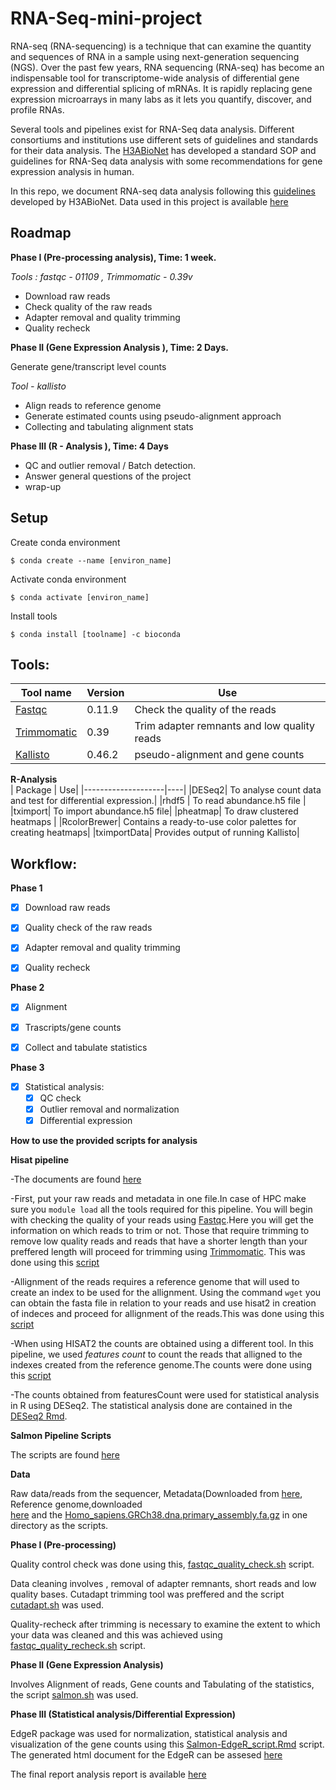 # RNA-Seq-mini-project

RNA-seq (RNA-sequencing) is a technique that can examine the quantity and sequences of RNA in a sample using next-generation sequencing (NGS). Over the past few years, RNA sequencing (RNA-seq) has become an indispensable tool for transcriptome-wide analysis of differential gene expression and differential splicing of mRNAs. It is rapidly replacing gene expression microarrays in many labs as it lets you quantify, discover, and profile RNAs.

Several tools and pipelines exist for RNA-Seq data analysis. Different consortiums and institutions use different sets of guidelines and standards for their data analysis. The [H3ABioNet](https://www.h3abionet.org) has developed a standard SOP and guidelines for RNA-Seq data analysis with some recommendations for gene expression analysis in human.

In this repo, we document RNA-seq data analysis following this [guidelines](https://h3abionet.github.io/H3ABionet-SOPs/RNA-Seq) developed by H3ABioNet. Data used in this project is available [here](http://h3data.cbio.uct.ac.za/assessments/RNASeq/practice/dataset/)

## Roadmap

**Phase I (Pre-processing analysis),  Time: 1 week.**

 *Tools : fastqc - 01109 , Trimmomatic - 0.39v*

  - Download raw reads
  - Check quality of the raw reads
  - Adapter removal and quality trimming
  - Quality recheck

**Phase II (Gene Expression Analysis ),  Time: 2 Days.**

 Generate gene/transcript level counts 

 *Tool - kallisto*
  
 - Align reads to reference genome 
 - Generate estimated counts using pseudo-alignment approach
 - Collecting and tabulating alignment stats

**Phase III (R - Analysis ),  Time: 4 Days**

 - QC and outlier removal / Batch detection.
 - Answer general questions of the project
 - wrap-up


## Setup

Create conda environment

    $ conda create --name [environ_name]
    
Activate conda environment

    $ conda activate [environ_name]
    
Install tools

    $ conda install [toolname] -c bioconda

## Tools:

| Tool name    |  Version        |   Use       |
|------|-----------|------------------------|
|  [Fastqc](https://www.bioinformatics.babraham.ac.uk/projects/fastqc/)            |      0.11.9           |    Check the quality of the reads          |
|  [Trimmomatic](http://www.usadellab.org/cms/?page=trimmomatic)            |    0.39             |    Trim adapter remnants and low quality reads          |
| [Kallisto]( https://pachterlab.github.io/kallisto/)                   |  0.46.2                     |      pseudo-alignment and gene counts                      

**R-Analysis**                            
 |  Package           | Use|
  |--------------------|----|
  |DESeq2| To analyse count data and test for differential expression.|
|rhdf5 | To read abundance.h5 file |
|tximport| To import abundance.h5 file|
|pheatmap|  To draw clustered heatmaps |
|RcolorBrewer| Contains a ready-to-use color palettes for creating heatmaps|
|tximportData| Provides output of running Kallisto|





## Workflow:
**Phase 1**
- [x] Download raw reads
- [x] Quality check of the raw reads
- [x] Adapter removal and quality trimming
- [x] Quality recheck



**Phase 2**
- [x] Alignment
- [x] Trascripts/gene counts
- [x] Collect and tabulate statistics



**Phase 3**
- [x] Statistical analysis:
    - [x]  QC check
    - [x]  Outlier removal and normalization
    - [x]  Differential expression

**How to use the provided scripts for analysis**

**Hisat pipeline**

-The documents are found [here](https://github.com/mbbu/RNA-Seq-mini-project/tree/main/scripts/hisat2)

-First, put your raw reads and metadata in one file.In case of HPC make sure you ```module load``` all the tools required for this pipeline.
You will begin with checking the quality of your reads using [Fastqc](https://www.bioinformatics.babraham.ac.uk/projects/fastqc/).Here you will get the information on which reads to trim or not. Those that require trimming to remove low quality reads and reads that have a shorter length than your preffered length 
will proceed for trimming using  [Trimmomatic](http://www.usadellab.org/cms/?page=trimmomatic). This was done using this [script](https://github.com/mbbu/RNA-Seq-mini-project/blob/main/scripts/hisat2/fastqc-trimmomatic.sh)

-Allignment of the reads requires a reference genome that will used to create an index to be used for the allignment. Using the command ```wget``` you can obtain the fasta file in relation to your reads and use hisat2 in creation of indeces and proceed for allignment of the reads.This was done using this [script](https://github.com/mbbu/RNA-Seq-mini-project/tree/main/scripts/hisat2)

-When using HISAT2 the counts are obtained using a different tool.  In this pipeline, we used *features count* to count the reads that alligned to the indexes created from the reference genome.The counts were done using this [script](https://github.com/mbbu/RNA-Seq-mini-project/blob/main/scripts/hisat2/featureCounts.sh)

-The counts obtained from featuresCount were used for statistical analysis in R using DESeq2. The statistical analysis done are contained in the [DESeq2 Rmd](https://github.com/mbbu/RNA-Seq-mini-project/blob/main/scripts/hisat2/Features_R-analysis.Rmd).


**Salmon Pipeline Scripts**

The scripts are found [here](https://github.com/mbbu/RNA-Seq-mini-project/tree/main/scripts/salmon)

**Data**

Raw data/reads from the sequencer, Metadata(Downloaded from [here](http://h3data.cbio.uct.ac.za/assessments/RNASeq/practice/dataset/), Reference genome,downloaded  
[here](http://ftp.ebi.ac.uk/pub/databases/gencode/Gencode_human/release_36/gencode.v36.transcripts.fa.gz) and the [Homo_sapiens.GRCh38.dna.primary_assembly.fa.gz](http://ftp.ensembl.org/pub/release-102/fasta/homo_sapiens/dna/Homo_sapiens.GRCh38.dna.primary_assembly.fa.gz) 
 in one directory as the scripts.


**Phase I (Pre-processing)**

Quality control check was done using this, [fastqc_quality_check.sh](https://github.com/mbbu/RNA-Seq-mini-project/blob/main/scripts/salmon/fastqc_quality_check.sh) script.

Data cleaning involves , removal of adapter remnants, short reads and low quality bases. Cutadapt trimming tool was preffered and the script [cutadapt.sh](https://github.com/mbbu/RNA-Seq-mini-project/blob/main/scripts/salmon/cutadapt.sh) was used.

Quality-recheck after trimming is necessary to examine the extent to which your data was cleaned and this was achieved using [fastqc_quality_recheck.sh](https://github.com/mbbu/RNA-Seq-mini-project/blob/main/scripts/salmon/fastqc_quality_recheck.sh) script.


**Phase II (Gene Expression Analysis)**

Involves Alignment of reads, Gene counts and Tabulating of the statistics, the script [salmon.sh](https://github.com/mbbu/RNA-Seq-mini-project/blob/main/scripts/salmon/salmon.sh) was used.

**Phase III (Statistical analysis/Differential Expression)**

EdgeR package was used for normalization, statistical analysis and visualization of the gene counts using this [Salmon-EdgeR_script.Rmd](https://github.com/mbbu/RNA-Seq-mini-project/blob/main/scripts/salmon/Salmon-EdgeR_script.Rmd) script.
The generated html document for the EdgeR can be assesed [here](https://github.com/mbbu/RNA-Seq-mini-project/blob/main/scripts/salmon/EdgeR%20Analysis_script.html)


The final report analysis report is available [here](https://mbbu.github.io/RNA-Seq-mini-project/reports/Rnaseq--mini-project-report--1-.html)




